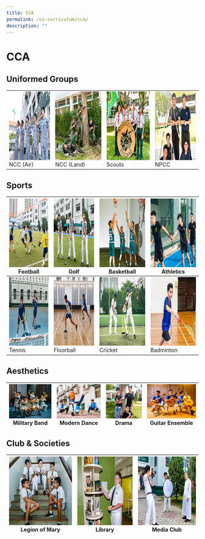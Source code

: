 ```yaml
---
title: CCA
permalink: /co-curriculum/cca/
description: ""
---
```

# CCA


## Uniformed Groups


|   |   |   |  |
| -------- | -------- | -------- | -------- | 
|  <img src="images/2022_Migration/Ncc_1.jpg" style="width:250px; height:180px"> NCC (Air)    | <img src="images/2022_Migration/NCC%20(land).jpg" style="width:250px; height:180px"/>  NCC (Land)    | <img src="/images/2022_Migration/Scouts.jpg" style="width:250px; height:180px"/>  Scouts     |  <img src="/images/2022_Migration/NPCC.jpg" style="width:250px; height:180px"/> NPCC     |    

Sports
------

<img src="/images/2022_Migration/football.jpg" style="width:250px; height:180px"/> Football  | <img src="/images/2022_Migration/Golf.jpg" style="width:250px; height:180px"/> Golf | <img src="/images/2022_Migration/Basketball.jpg" style="width:250px; height:180px"/> Basketball | <img src="/images/2022_Migration/track%20n%20Field.jpg" style="width:250px; height:180px"/> Athletics |
|-----|-----|-----|-----|
<img src="/images/2022_Migration/tennis.jpg" style="width:250px; height:180px"/> Tennis  | <img src="/images/CCA_Update_Dec2022/Floorball_Thm.jpg" style="width:250px; height:180px"/> Floorball | <img src="/images/2022_Migration/Cricket.jpg" style="width:250px; height:180px"/> Cricket | <img src="/images/2022_Migration/Badminton.jpg" style="width:250px; height:180px"/> Badminton |

Aesthetics
----------
| <img src="images/2022_Migration/Military%20Band.jpg" style="width:180px; height:90px"/> Military Band  | <img src="images/2022_Migration/dance.jpg" style="width:180px; height:90px"/> Modern Dance | <img src="/images/2022_Migration/drama.jpg" style="width:180px; height:90px"/> Drama | <img src="/images/2022_Migration/Guitar%20Ensemble.jpg" style="width:180px; height:90px"/> Guitar Ensemble |
|-----|-----|-----|-----|

Club & Societies
----------------

 <img src="/images/2022_Migration/legion%20of%20mary.jpg" style="width:250px; height:180px"/> Legion of Mary  | <img src="/images/2022_Migration/Library.jpg" style="width:250px; height:180px"/> Library | <img src="/images/2022_Migration/media%20and%20design.jpg" style="width:250px; height:180px"/> Media Club | 
|-----|-----|-----|